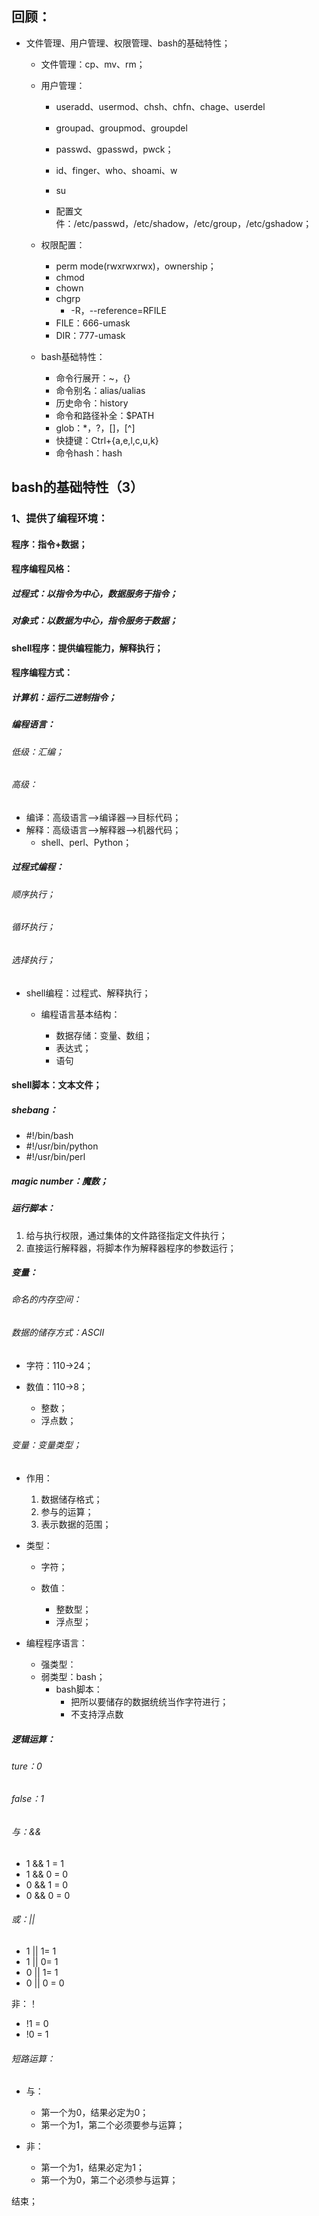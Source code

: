 
## 回顾：

* 文件管理、用户管理、权限管理、bash的基础特性；
	* 文件管理：cp、mv、rm；
	* 用户管理：
		* useradd、usermod、chsh、chfn、chage、userdel
		* groupad、groupmod、groupdel
		* passwd、gpasswd，pwck；
		* id、finger、who、shoami、w
		* su

		* 配置文件：/etc/passwd，/etc/shadow，/etc/group，/etc/gshadow；

	* 权限配置：
		* perm mode(rwxrwxrwx)，ownership；
		* chmod
		* chown
		* chgrp
			* -R，--reference=RFILE
		* FILE：666-umask
		* DIR：777-umask
	
	 * bash基础特性：
		* 命令行展开：~，{}
		* 命令别名：alias/ualias
		* 历史命令：history
		* 命令和路径补全：$PATH
		* glob：\*，?，[]，[^]
		* 快捷键：Ctrl+{a,e,l,c,u,k}
		* 命令hash：hash

## bash的基础特性（3）

### 1、提供了编程环境：

#### 程序：指令+数据；

#### 程序编程风格：

##### 过程式：以指令为中心，数据服务于指令；
##### 对象式：以数据为中心，指令服务于数据；

#### shell程序：提供编程能力，解释执行；

#### 程序编程方式：

##### 计算机：运行二进制指令；
##### 编程语言：

###### 低级：汇编；
###### 高级：

* 编译：高级语言-->编译器-->目标代码；
* 解释：高级语言-->解释器-->机器代码；
	* shell、perl、Python；

##### 过程式编程：

###### 顺序执行；
###### 循环执行；
###### 选择执行；

* shell编程：过程式、解释执行；
	
	 * 编程语言基本结构：
	
		* 数据存储：变量、数组；
		* 表达式；
		* 语句


#### shell脚本：文本文件；

##### shebang：

* #!/bin/bash
* #!/usr/bin/python
* #!/usr/bin/perl

##### magic number：魔数；

##### 运行脚本：

1. 给与执行权限，通过集体的文件路径指定文件执行；
2. 直接运行解释器，将脚本作为解释器程序的参数运行；

##### 变量：

###### 命名的内存空间：

###### 数据的储存方式：ASCII

* 字符：110->24；
* 数值：110->8；

	 * 整数；
	 * 浮点数；

###### 变量：变量类型；

* 作用：

	1. 数据储存格式；
	2. 参与的运算；
	3. 表示数据的范围；

* 类型：

	 * 字符；
	 * 数值：
	
		 * 整数型；
		 * 浮点型；

* 编程程序语言：
	
	 * 强类型：
	 * 弱类型：bash；
		 * bash脚本：
			 * 把所以要储存的数据统统当作字符进行；
			 * 不支持浮点数


##### 逻辑运算：

###### ture：0
###### false：1

###### 与：&&

* 1 && 1 = 1
* 1 && 0 = 0
* 0 && 1 = 0
* 0 && 0 = 0

###### 或：||

* 1 || 1= 1
* 1 || 0= 1
* 0 || 1= 1
* 0 || 0 = 0

非：！

* !1 = 0
* !0 = 1

###### 短路运算：

* 与：
	* 第一个为0，结果必定为0；
	* 第一个为1，第二个必须要参与运算；

* 非：
	* 第一个为1，结果必定为1；
	* 第一个为0，第二个必须参与运算；


结束；
